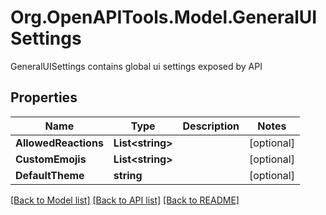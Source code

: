 # Org.OpenAPITools.Model.GeneralUISettings
GeneralUISettings contains global ui settings exposed by API

## Properties

Name | Type | Description | Notes
------------ | ------------- | ------------- | -------------
**AllowedReactions** | **List&lt;string&gt;** |  | [optional] 
**CustomEmojis** | **List&lt;string&gt;** |  | [optional] 
**DefaultTheme** | **string** |  | [optional] 

[[Back to Model list]](../README.md#documentation-for-models) [[Back to API list]](../README.md#documentation-for-api-endpoints) [[Back to README]](../README.md)

